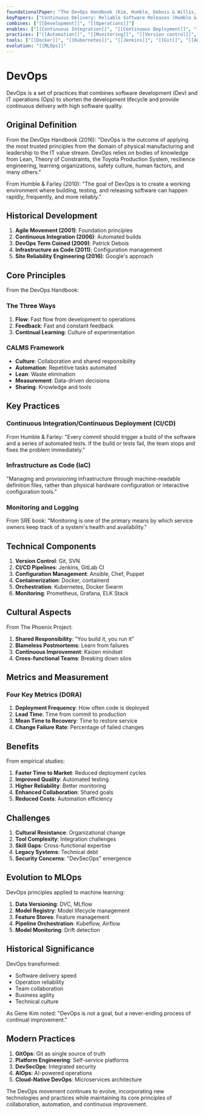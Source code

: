```yaml
---
foundationalPaper: "The DevOps Handbook (Kim, Humble, Debois & Willis, 2016)"
keyPapers: ["Continuous Delivery: Reliable Software Releases (Humble & Farley, 2010)", "Site Reliability Engineering (Beyer et al., 2016)", "The Phoenix Project (Kim et al., 2013)"]
combines: ["[[Development]]", "[[Operations]]"]
enables: ["[[Continuous Integration]]", "[[Continuous Deployment]]", "[[Infrastructure as Code]]"]
practices: ["[[Automation]]", "[[Monitoring]]", "[[Version control]]", "[[Collaboration]]"]
tools: ["[[Docker]]", "[[Kubernetes]]", "[[Jenkins]]", "[[Git]]", "[[Ansible]]"]
evolution: "[[MLOps]]"
---
```


# DevOps

DevOps is a set of practices that combines software development (Dev) and IT operations (Ops) to shorten the development lifecycle and provide continuous delivery with high software quality.

## Original Definition

From the DevOps Handbook (2016):
"DevOps is the outcome of applying the most trusted principles from the domain of physical manufacturing and leadership to the IT value stream. DevOps relies on bodies of knowledge from Lean, Theory of Constraints, the Toyota Production System, resilience engineering, learning organizations, safety culture, human factors, and many others."

From Humble & Farley (2010):
"The goal of DevOps is to create a working environment where building, testing, and releasing software can happen rapidly, frequently, and more reliably."

## Historical Development

1. **Agile Movement (2001)**: Foundation principles
2. **Continuous Integration (2006)**: Automated builds
3. **DevOps Term Coined (2009)**: Patrick Debois
4. **Infrastructure as Code (2011)**: Configuration management
5. **Site Reliability Engineering (2016)**: Google's approach

## Core Principles

From the DevOps Handbook:

### The Three Ways
1. **Flow**: Fast flow from development to operations
2. **Feedback**: Fast and constant feedback
3. **Continual Learning**: Culture of experimentation

### CALMS Framework
- **Culture**: Collaboration and shared responsibility
- **Automation**: Repetitive tasks automated
- **Lean**: Waste elimination
- **Measurement**: Data-driven decisions
- **Sharing**: Knowledge and tools

## Key Practices

### Continuous Integration/Continuous Deployment (CI/CD)
From Humble & Farley:
"Every commit should trigger a build of the software and a series of automated tests. If the build or tests fail, the team stops and fixes the problem immediately."

### Infrastructure as Code (IaC)
"Managing and provisioning infrastructure through machine-readable definition files, rather than physical hardware configuration or interactive configuration tools."

### Monitoring and Logging
From SRE book:
"Monitoring is one of the primary means by which service owners keep track of a system's health and availability."

## Technical Components

1. **Version Control**: Git, SVN
2. **CI/CD Pipelines**: Jenkins, GitLab CI
3. **Configuration Management**: Ansible, Chef, Puppet
4. **Containerization**: Docker, containerd
5. **Orchestration**: Kubernetes, Docker Swarm
6. **Monitoring**: Prometheus, Grafana, ELK Stack

## Cultural Aspects

From The Phoenix Project:
1. **Shared Responsibility**: "You build it, you run it"
2. **Blameless Postmortems**: Learn from failures
3. **Continuous Improvement**: Kaizen mindset
4. **Cross-functional Teams**: Breaking down silos

## Metrics and Measurement

### Four Key Metrics (DORA)
1. **Deployment Frequency**: How often code is deployed
2. **Lead Time**: Time from commit to production
3. **Mean Time to Recovery**: Time to restore service
4. **Change Failure Rate**: Percentage of failed changes

## Benefits

From empirical studies:
1. **Faster Time to Market**: Reduced deployment cycles
2. **Improved Quality**: Automated testing
3. **Higher Reliability**: Better monitoring
4. **Enhanced Collaboration**: Shared goals
5. **Reduced Costs**: Automation efficiency

## Challenges

1. **Cultural Resistance**: Organizational change
2. **Tool Complexity**: Integration challenges
3. **Skill Gaps**: Cross-functional expertise
4. **Legacy Systems**: Technical debt
5. **Security Concerns**: "DevSecOps" emergence

## Evolution to MLOps

DevOps principles applied to machine learning:
1. **Data Versioning**: DVC, MLflow
2. **Model Registry**: Model lifecycle management
3. **Feature Stores**: Feature management
4. **Pipeline Orchestration**: Kubeflow, Airflow
5. **Model Monitoring**: Drift detection

## Historical Significance

DevOps transformed:
- Software delivery speed
- Operation reliability
- Team collaboration
- Business agility
- Technical culture

As Gene Kim noted: "DevOps is not a goal, but a never-ending process of continual improvement."

## Modern Practices

1. **GitOps**: Git as single source of truth
2. **Platform Engineering**: Self-service platforms
3. **DevSecOps**: Integrated security
4. **AIOps**: AI-powered operations
5. **Cloud-Native DevOps**: Microservices architecture

The DevOps movement continues to evolve, incorporating new technologies and practices while maintaining its core principles of collaboration, automation, and continuous improvement.
